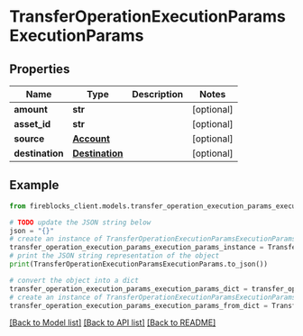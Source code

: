 # TransferOperationExecutionParamsExecutionParams


## Properties

Name | Type | Description | Notes
------------ | ------------- | ------------- | -------------
**amount** | **str** |  | [optional] 
**asset_id** | **str** |  | [optional] 
**source** | [**Account**](Account.md) |  | [optional] 
**destination** | [**Destination**](Destination.md) |  | [optional] 

## Example

```python
from fireblocks_client.models.transfer_operation_execution_params_execution_params import TransferOperationExecutionParamsExecutionParams

# TODO update the JSON string below
json = "{}"
# create an instance of TransferOperationExecutionParamsExecutionParams from a JSON string
transfer_operation_execution_params_execution_params_instance = TransferOperationExecutionParamsExecutionParams.from_json(json)
# print the JSON string representation of the object
print(TransferOperationExecutionParamsExecutionParams.to_json())

# convert the object into a dict
transfer_operation_execution_params_execution_params_dict = transfer_operation_execution_params_execution_params_instance.to_dict()
# create an instance of TransferOperationExecutionParamsExecutionParams from a dict
transfer_operation_execution_params_execution_params_from_dict = TransferOperationExecutionParamsExecutionParams.from_dict(transfer_operation_execution_params_execution_params_dict)
```
[[Back to Model list]](../README.md#documentation-for-models) [[Back to API list]](../README.md#documentation-for-api-endpoints) [[Back to README]](../README.md)


